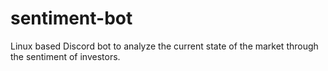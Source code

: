 # sentiment-bot
Linux based Discord bot to analyze the current state of the market through the sentiment of investors.
